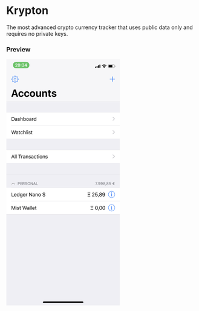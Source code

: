 # Krypton
The most advanced crypto currency tracker that uses public data only and requires no private keys.

### Preview
<img src="https://github.com/niksauer/Krypton/blob/master/Docs/PreviewScreenshot.png" width="300">
